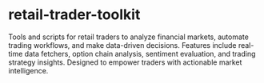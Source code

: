 # retail-trader-toolkit
Tools and scripts for retail traders to analyze financial markets, automate trading workflows, and make data-driven decisions. Features include real-time data fetchers, option chain analysis, sentiment evaluation, and trading strategy insights. Designed to empower traders with actionable market intelligence.
